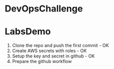 # DevOpsChallenge

# LabsDemo


1. Clone the repo and push the first commit - OK
2. Create AWS secrets with roles - OK
3. Setup the key and secret in github - OK
4. Prepare the github workflow
